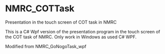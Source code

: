 # NMRC_COTTask
Presentation in the touch screen of COT task in NMRC

This is a C# Wpf version of the presentation program in the touch screen of the COT task of NMRC. Only work in Windows as used C# WPF.

Modified from NMRC_GoNogoTask_wpf